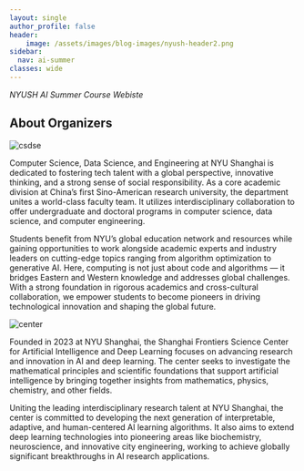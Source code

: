 ```yaml
---
layout: single
author_profile: false
header:
    image: /assets/images/blog-images/nyush-header2.png
sidebar:
  nav: ai-summer
classes: wide
---
```


*NYUSH AI Summer Course Webiste*

## About Organizers

![csdse](csdse.png)

Computer Science, Data Science, and Engineering at NYU Shanghai is dedicated to fostering tech talent with a global perspective, innovative thinking, and a strong sense of social responsibility. As a core academic division at China’s first Sino-American research university, the department unites a world-class faculty team. It utilizes interdisciplinary collaboration to offer undergraduate and doctoral programs in computer science, data science, and computer engineering.

Students benefit from NYU’s global education network and resources while gaining opportunities to work alongside academic experts and industry leaders on cutting-edge topics ranging from algorithm optimization to generative AI. Here, computing is not just about code and algorithms — it bridges Eastern and Western knowledge and addresses global challenges. With a strong foundation in rigorous academics and cross-cultural collaboration, we empower students to become pioneers in driving technological innovation and shaping the global future.

![center](aicenter.png)

Founded in 2023 at NYU Shanghai, the Shanghai Frontiers Science Center for Artificial Intelligence and Deep Learning focuses on advancing research and innovation in AI and deep learning. The center seeks to investigate the mathematical principles and scientific foundations that support artificial intelligence by bringing together insights from mathematics, physics, chemistry, and other fields.

Uniting the leading interdisciplinary research talent at NYU Shanghai, the center is committed to developing the next generation of interpretable, adaptive, and human-centered AI learning algorithms. It also aims to extend deep learning technologies into pioneering areas like biochemistry, neuroscience, and innovative city engineering, working to achieve globally significant breakthroughs in AI research applications.
